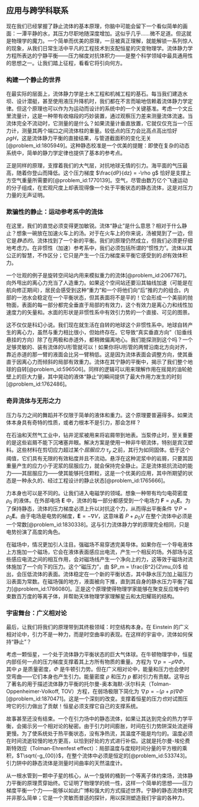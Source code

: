 ## 应用与跨学科联系

现在我们已经掌握了静止流体的基本原理，你脑中可能会留下一个看似简单的画面：一潭平静的水，其压力尽职地随深度增加。这似乎几乎……微不足道。但这就是物理学的魔力。一个简单而优美的原理，一旦被真正理解，就能解锁一系列惊人的现象，从我们日常生活中平凡的工程技术到支配恒星的灾变物理学。流体静力学方程所表达的宁静平衡——压力梯度对抗体积力——是整个科学领域中最具通用性的思想之一。让我们踏上征程，看看它将引向何方。

### 构建一个静止的世界

在最实际的层面上，流体静力学是土木工程和机械工程的基石。每当我们建造水坝、设计潜艇，甚至使用液压升降机时，我们都在不言而喻地信赖着流体静力学定律。但这个原理也可以作为为运动而设计的系统中的一个关键基准。考虑一个文丘里流量计，这是一种带有收缩段的巧妙装置，通过观察压力差来测量流体流速。当流体完全不流动时，它测量的是什么？如果流量计垂直放置，它就仅仅充当一个压力计，测量其两个端口之间流体柱的重量。较低点的压力会比高点高出恰好 $\rho g H$，这是流体静力平衡的直接结果，与管道截面积的变化无关[@problem_id:1805949]。这种静态校准是一个优美的提醒：即使在复杂的动态系统中，简单的静力学定律也提供了基本的参考点。

正是同样的原理，支撑着我们的大气层，对抗地球无情的引力。海平面的气压最高，随着你登山而降低。这个压力梯度 $\frac{dP}{dz} = -\rho g$ 恰好是支撑上方空气重量所需要的[@problem_id:1770139]。空气，尽管由数万亿个飞速运动的分子组成，在宏观尺度上却表现得像一个处于平衡状态的静态流体，这是对压力力量的无声证明。

### 欺骗性的静止：运动参考系中的流体

在这里，我们的直觉必须变得更加敏锐。流体“静止”是什么意思？相对于什么静止？想象一碗放在加速火车上的汤。对于在火车上的你来说，汤被晃到了一边，但它是*静态的*。流体找到了一个新的平衡。我们的原理仍然成立，但我们必须更仔细地考虑力。在非惯性（加速）参考系中，我们必须包括所谓的“惯性力”。流体以其公正的智慧，不作区分；它只是产生一个压力梯度来平衡它感受到的*总*有效体积力。

一个壮观的例子是旋转空间站内用来模拟重力的流体[@problem_id:2067767]。向外甩出的离心力充当了人造重力。如果这个空间站还要沿其轴线加速（可能是在航向修正期间），居民会感受到这种“重力”和一个将他们向“后”推的力的组合。内部的一池水会稳定在一个平衡状态，但其表面将不是平的！它会形成一个美丽的抛物面，表面的每一部分都完全垂直于局部的有效力，这个有效力是离心力和线性加速度力的矢量和。水面的形状是非惯性系中有效引力势的一个直接、可见的图景。

这不仅仅是科幻小说。我们现在就生活在自转的地球这个非惯性系中。地球自转产生的离心力，虽然与重力相比很小，但始终存在。它导致“真实垂直方向”（铅垂线悬挂的方向）除了在两极和赤道外，都稍微偏离地心。我们能探测到这个吗？一个足够灵敏的、装有流体的U形管就可以！如果你将U形管的两臂沿南北方向对齐，靠近赤道的那一臂的液面会比另一臂稍低。这是因为流体表面会调整方向，使其垂直于因离心力而倾斜的局部有效重力。流体在其宁静的平衡中，揭示了我们整个地球的自转[@problem_id:596506]。同样的逻辑可以用来理解作用在摇晃的油轮舱壁上的巨大力量，其中晃动的液体“静止”的瞬间提供了最大作用力发生的时刻[@problem_id:1762486]。

### 奇异流体与无形之力

压力与力之间的舞蹈并不仅限于简单的液体和重力。这个原理要普遍得多。如果流体本身具有奇特的性质，或者力根本不是引力，那会怎样？

在石油和天然气工业中，钻井泥浆被用来将岩屑带到地表。当泵停止时，至关重要的是这些岩屑不能下沉堵塞井眼。解决方案是使用一种非牛顿流体，特别是宾汉塑料。这些材料在剪切应力超过某个*屈服应力* $\tau_y$ 之前，其行为如同固体。低于这个阈值，它们具有无限的有效粘度并且不流动。悬浮在这种泥浆中的岩屑，只要其因重量产生的应力小于泥浆的屈服应力，就会保持完全静止。正是流体抵抗流动的能力——其屈服应力——使其能够托住颗粒，这是一个优美的应用，其中所期望的状态是一种永久的、经过工程设计的静止状态[@problem_id:1765666]。

力本身也可以是不同的。让我们进入电磁学的领域。想象一种带有均匀电荷密度 $\rho_0$ 的液体。在外部电场 $\mathbf{E}$ 中，流体的每一部分都感受到一个电场力 $\mathbf{F} = \rho_0 \mathbf{E}$。为了保持静态，流体的压力梯度必须上升以对抗这个力，从而得出平衡条件 $\nabla P = \rho_0 \mathbf{E}$。由于电场是电势的梯度，$\mathbf{E} = -\nabla V$，这意味着 $P + \rho_0 V$ 在整个流体中必须是一个常数[@problem_id:1830338]。这与引力流体静力学的原理完全相同，只是电势扮演了高度的角色。

在磁场中，情况更加引人注目。强磁场不易穿透完美导体。如果你在一个导电液体上方施加一个磁场，它会在液体表面感应出电流，产生一个相反的场。外部场与这些感应电流之间的相互作用，会对磁场线产生一个净向上的力，这等效于磁场对流体施加了一个向下的压力。这个“磁压力”，由 $P_m = \frac{B^2}{2\mu_0}$ 给出，会压低流体的表面。流体稳定在一个新的平衡状态，其中静水压力加上磁压力沿表面为常数。在磁场强的地方，液面被向下推，直到其自身的静水压力平衡了磁力[@problem_id:1786080]。正是这个原理使得物理学家能够在聚变反应堆中约束数百万度的等离子体，并帮助天体物理学家理解星云和太阳耀斑的结构。

### 宇宙舞台：广义相对论

最后，让我们将我们的原理带到其终极领域：时空结构本身。在 Einstein 的广义相对论中，引力不是一种力，而是时空曲率的表现。在这样的宇宙中，流体如何保持“静止”？

考虑一颗恒星，一个处于流体静力平衡状态的巨大气体球。在牛顿物理学中，恒星内部任何一点的压力梯度支撑着其上方所有物质的重量。方程为 $\nabla p = -\rho \nabla \Phi$，其中 $\rho$ 是质量密度，$\Phi$ 是牛顿引力势。但在广义相对论中，能量和压力也会使时空弯曲——它们本身也产生引力。能量密度 $\rho$ 和压力 $p$ 都对引力有贡献。这导出了著名的用于描述流体静力平衡的托尔曼-奥本海默-沃尔科夫（Tolman-Oppenheimer-Volkoff, TOV）方程，在弱场极限下简化为 $\nabla p = -(\rho + p)\nabla\Phi$ [@problem_id:1870471]。这是一个深刻的改变。支撑着恒星的压力*也*对试图压垮它的引力做出了贡献！恒星必须支撑它自己的支撑系统。

故事甚至还没有结束。一个在引力场中的静态流体，如果让其达到完全的热力学平衡，会揭示另一个相对论的秘密。由于引力时间膨胀，时间在引力势阱深处流逝得更慢。为了使系统处于热平衡状态，没有净热流，其温度不能是均匀的。温度必须在时间流逝较慢的地方更高，以恰到好处的方式进行补偿。这就是托尔曼-埃伦费斯特效应（Tolman-Ehrenfest effect）：局部温度与度规时间分量的平方根的乘积，$T\sqrt{-g_{00}}$，在整个流体中必须是恒定的[@problem_id:533743]。引力阱中的静态流体是测量时间曲率的天然温度计。

从一根水管到一颗中子星的核心，从一个旋转的桶到一个等离子体约束场，流体静力平衡的原理贯穿始终。它证明了物理学的统一性，这样一个简单的思想——压力梯度平衡一个力——能够以如此广博和强大的方式描述世界。宁静的静态流体终究并非那么简单；它是一个灵敏而普适的探针，用以探测塑造我们宇宙的各种力。